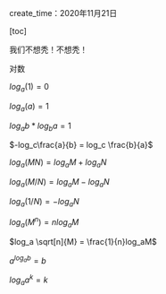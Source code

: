 create_time：2020年11月21日

[toc]

我们不想秃！不想秃！

对数

$log_a(1) = 0$

$log_a(a) = 1$

$log_ab*log_ba=1$

$-log_c\frac{a}{b} = log_c \frac{b}{a}$



$log_a(MN) = log_aM + log_aN$

$log_a(M/N) = log_aM - log_aN$

$log_a(1/N) = -log_aN$

$log_a(M^n) = nlog_aM$

$log_a \sqrt[n]{M} = \frac{1}{n}log_aM$

$a^{log_ab} = b$

$log_a a^k = k$

